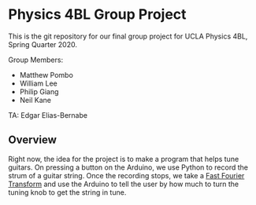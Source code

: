 # Physics 4BL Group Project

This is the git repository for our final group project for UCLA Physics 4BL, Spring Quarter 2020.

Group Members:

- Matthew Pombo
- William Lee
- Philip Giang
- Neil Kane

TA: Edgar Elias-Bernabe

## Overview

Right now, the idea for the project is to make a program that helps tune guitars. On pressing a button on the Arduino, we use Python to record the strum of a guitar string. Once the recording stops, we take a [Fast Fourier Transform](https://en.wikipedia.org/wiki/Fast_Fourier_transform) and use the Arduino to tell the user by how much to turn the tuning knob to get the string in tune.
